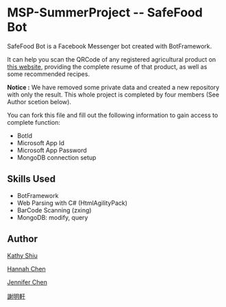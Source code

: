 # MSP-SummerProject -- SafeFood Bot

SafeFood Bot is a Facebook Messenger bot created with BotFramework.

It can help you scan the QRCode of any registered agricultural product on [this website](https://taft.coa.gov.tw/), providing the complete resume of that product, as well as some recommended recipes.

**Notice :**
We have removed some private data and created a new repository with only the result. This whole project is completed by four members (See Author scetion below).

You can fork this file and fill out the following information to gain access to complete function:
- BotId
- Microsoft App Id
- Microsoft App Password
- MongoDB connection setup

## Skills Used
- BotFramework
- Web Parsing with C# (HtmlAgilityPack)
- BarCode Scanning (zxing)
- MongoDB: modify, query


## Author
[Kathy Shiu](https://github.com/katherine0504)

[Hannah Chen](https://github.com/tp6hannah)

[Jennifer Chen](https://github.com/104306051)

[謝明軒](https://github.com/swes1117)